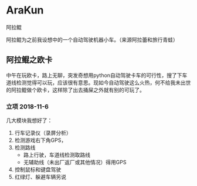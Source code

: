 # AraKun
阿拉鲲 

阿拉鲲为之前我设想中的一个自动驾驶机器小车。（来源阿拉蕾和旅行青蛙）

## 阿拉鲲之欧卡
中午在玩欧卡，路上无聊，突发奇想用python自动驾驶卡车的可行性，搜了下车道线检测觉得可以玩，应该很有意思。现如今自动驾驶这么火热，何不给我未出世的阿拉鲲做个欧卡，这样除了出去捅屎之外就有别的可玩了。

### 立项 2018-11-6
几大模块我想好了：
1. 行车记录仪（录屏分析）
2. 检测游戏右下角GPS，
3. 检测路线
    * 路上行驶，车道线检测取路线
    * 无辅助线（未出厂返厂或其他情况）得用GPS
4. 控制鼠标和键盘驾驶 
5. 红绿灯、躲避车辆另说
